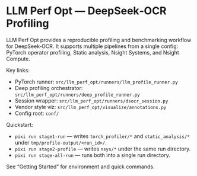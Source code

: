 # LLM Perf Opt — DeepSeek‑OCR Profiling

LLM Perf Opt provides a reproducible profiling and benchmarking workflow for DeepSeek‑OCR.
It supports multiple pipelines from a single config: PyTorch operator profiling, Static analysis, Nsight Systems, and Nsight Compute.

Key links:
- PyTorch runner: `src/llm_perf_opt/runners/llm_profile_runner.py`
- Deep profiling orchestrator: `src/llm_perf_opt/runners/deep_profile_runner.py`
- Session wrapper: `src/llm_perf_opt/runners/dsocr_session.py`
- Vendor style viz: `src/llm_perf_opt/visualize/annotations.py`
- Config root: `conf/`

Quickstart:
- `pixi run stage1-run` — writes `torch_profiler/*` and `static_analysis/*` under `tmp/profile-output/<run_id>/`.
- `pixi run stage2-profile` — writes `nsys/*` under the same run directory.
- `pixi run stage-all-run` — runs both into a single run directory.

See “Getting Started” for environment and quick commands.
